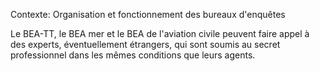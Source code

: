 Contexte: Organisation et fonctionnement  des bureaux d'enquêtes

Le BEA-TT, le BEA mer et le BEA de l'aviation civile peuvent faire appel à des experts, éventuellement étrangers, qui sont soumis au secret professionnel dans les mêmes conditions que leurs agents.